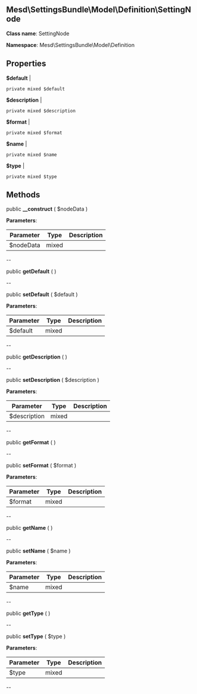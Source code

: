 Mesd\SettingsBundle\Model\Definition\SettingNode
---------------

    

    


**Class name**: SettingNode

**Namespace**: Mesd\SettingsBundle\Model\Definition









Properties
----------


**$default**  |  



    private mixed $default






**$description**  |  



    private mixed $description






**$format**  |  



    private mixed $format






**$name**  |  



    private mixed $name






**$type**  |  



    private mixed $type






Methods
-------


public **__construct** ( $nodeData )











**Parameters**:

| Parameter | Type | Description |
|-----------|------|-------------|
| $nodeData | mixed |  |

--

public **getDefault** (  )











--

public **setDefault** ( $default )











**Parameters**:

| Parameter | Type | Description |
|-----------|------|-------------|
| $default | mixed |  |

--

public **getDescription** (  )











--

public **setDescription** ( $description )











**Parameters**:

| Parameter | Type | Description |
|-----------|------|-------------|
| $description | mixed |  |

--

public **getFormat** (  )











--

public **setFormat** ( $format )











**Parameters**:

| Parameter | Type | Description |
|-----------|------|-------------|
| $format | mixed |  |

--

public **getName** (  )











--

public **setName** ( $name )











**Parameters**:

| Parameter | Type | Description |
|-----------|------|-------------|
| $name | mixed |  |

--

public **getType** (  )











--

public **setType** ( $type )











**Parameters**:

| Parameter | Type | Description |
|-----------|------|-------------|
| $type | mixed |  |

--
